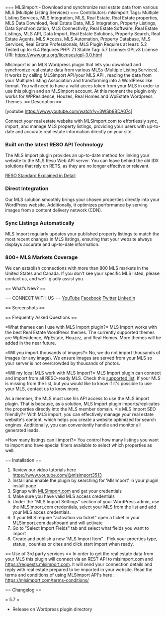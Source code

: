 === MLSImport - Download and synchronize real estate data from various MLS (Multiple Listing Services) ===
Contributors: mlsimport
Tags: Multiple Listing Services, MLS Integration, MLS, Real Estate, Real Estate properties, MLS Data Download, Real Estate Data, MLS Integration, Property Listings, Data Synchronization, MLS Connectivity, Real Estate Software,  Real Estate Listings, MLS API, Data Import, Real Estate Solutions, Property Search, Real Estate Agents, MLS Access,  MLS Automation, Property Database, MLS Services, Real Estate Professionals, MLS Plugin
Requires at least: 5.2
Tested up to: 6.4
Requires PHP: 7.1
Stable Tag: 5.7
License: GPLv3
License URI: https://www.gnu.org/licenses/gpl-3.0.html


MlsImport is an MLS Wordpress plugin that lets you download and synchronize real estate data from various MLSs (Multiple Listing Services). It works by calling  MLSimport API/your MLS API , reading the data from your Multiple Listing Association and transforming into a WordPress like format. You will need to have a valid acces token from your MLS in order to use this plugin and an MLSImport account. At this moment the plugin only works for WPResidence, Houzes, Real Homes and WpEstate Wordpress Themes. 
== Description ==

[youtube https://www.youtube.com/watch?v=3WSb8BDA07c]

Connect your real estate website with MLSImport.com to effortlessly sync, import, and manage MLS property listings, providing your users with up-to-date and accurate real estate information directly on your site. 

<h3>Built on the latest RESO API Technology</h3>

The MLS Import plugin provides an up-to-date method for linking your website to the MLS Reso Web API server. You can leave behind the old IDX solutions that rely on RETS, as they are no longer effective or relevant.

<a href="https://mlsimport.com/reso-standard-explained-in-detail/" target="_blank">RESO Standard Explained in Detail</a> 


<h3>Direct Integration</h3>

Our MLS solution smoothly brings your chosen properties directly into your WordPress website. Additionally, it optimizes performance by serving images from a content delivery network (CDN).

<h3>Sync Listings Automatically</h3>

MLS Import regularly updates your published property listings to match the most recent changes in MLS listings, ensuring that your website always displays accurate and up-to-date information.

<h3>800+ MLS Markets Coverage</h3>

We can establish connections with more than 800 MLS markets in the United States and Canada. If you don't see your specific MLS listed, please contact us, and we'll gladly assist you.


== What’s New? ==


== CONNECT WITH US ==
<a href="https://www.youtube.com/@mlsimport3513" target="_blank">YouTube</a>
<a href="https://www.facebook.com/MLSImport" target="_blank">Facebook</a>
<a href="https://twitter.com/MLSImport" target="_blank">Twitter</a>
<a href="https://www.linkedin.com/company/mlsimport/" target="_blank">LinkedIn</a>


== Screenshots ==


== Frequently Asked Questions ==

=What themes can I use with MLS Import plugin?=
MLS Import works with the best Real Estate WordPress themes. The currently supported themes are WpResidence, WpEstate, Houzez, and  Real Homes. More themes will be added in the near future.

=Will you import thousands of images?=
No, we do not import thousands of images (or any image). We ensure images are served from your MLS so your server is not overcrowded by thousands of photos.

=Will my local MLS work with MLS Import?=
MLS Import plugin can connect and import from all RESO-ready MLS. Check this <a href="https://certification.reso.org/" target="_blank">supported list</a>. If your MLS is missing from the list, but you would like to know if it's possible to use your MLS, contact us to know more.

As a member, the MLS must use his API access to use the MLS import plugin. That is because, as a solution, MLS Import plugin imports/replicates the properties directly into the MLS member domain. 
=Is MLS Import SEO friendly?=
With MLS import, you can effectively manage your real estate website's content, which helps you create a website optimized for search engines. Additionally, you can conveniently handle and monitor all generated leads.

=How many listings can I import?=
You control how many listings you want to import and have special filters available to select which properties as well.


== Installation ==
1. Review our video tutorials here https://www.youtube.com/@mlsimport3513
2. Install and enable the plugin by searching for 'MlsImport' in your plugin install page
3. Signup with <a href="https://mlsimport.com/">MLSImport.com</a> and get your credentials
4. Make sure you have valid MLS access credentials
5. Under the "MLS Import Settings" section of your WordPress admin, use the MLSImport.com credentials, select your MLS from the list and add your MLS acces credentials.
6. If your MLS require "activation via ticket" open a ticket in your MLSimport.com dashboard and will activate
7. Go to "Select Import Fields" tab and select what fields you want to import 
8. Create and publish a new 'MLS Import Item" . Pick your proerties type, status , counties or cites and click start import when ready.

== Use of 3rd party services ==
In order to get the real estate data from your MLS this plugin will connect via an REST API to mlsimport.com and https://requests.mlsimport.com. It will send your connection details and reply with real estate prepared to be imported in your website. 
Read the terms and conditions of using MLSimport API's here : https://mlsimport.com/terms-conditions/

== Changelog ==

=  5.7 =
* Release on Wordpress plugin directory
